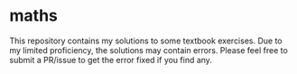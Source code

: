 # maths

This repository contains my solutions to some textbook exercises. Due to my limited proficiency, the solutions may contain errors. Please feel free to submit a PR/issue to get the error fixed if you find any.

